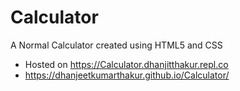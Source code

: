 # Calculator

A Normal Calculator created using HTML5 and CSS
- Hosted on https://Calculator.dhanjitthakur.repl.co
- https://dhanjeetkumarthakur.github.io/Calculator/
